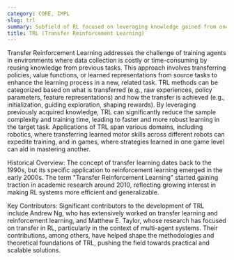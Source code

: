 ```yaml
---
category: CORE, IMPL
slug: trl
summary: Subfield of RL focused on leveraging knowledge gained from one or more source tasks to improve learning efficiency and performance in a different, but related, target task.
title: TRL (Transfer Reinforcement Learning)
---
```


Transfer Reinforcement Learning addresses the challenge of training agents in environments where data collection is costly or time-consuming by reusing knowledge from previous tasks. This approach involves transferring policies, value functions, or learned representations from source tasks to enhance the learning process in a new, related task. TRL methods can be categorized based on what is transferred (e.g., raw experiences, policy parameters, feature representations) and how the transfer is achieved (e.g., initialization, guiding exploration, shaping rewards). By leveraging previously acquired knowledge, TRL can significantly reduce the sample complexity and training time, leading to faster and more robust learning in the target task. Applications of TRL span various domains, including robotics, where transferring learned motor skills across different robots can expedite training, and in games, where strategies learned in one game level can aid in mastering another.

Historical Overview:
The concept of transfer learning dates back to the 1990s, but its specific application to reinforcement learning emerged in the early 2000s. The term "Transfer Reinforcement Learning" started gaining traction in academic research around 2010, reflecting growing interest in making RL systems more efficient and generalizable.

Key Contributors:
Significant contributors to the development of TRL include Andrew Ng, who has extensively worked on transfer learning and reinforcement learning, and Matthew E. Taylor, whose research has focused on transfer in RL, particularly in the context of multi-agent systems. Their contributions, among others, have helped shape the methodologies and theoretical foundations of TRL, pushing the field towards practical and scalable solutions.